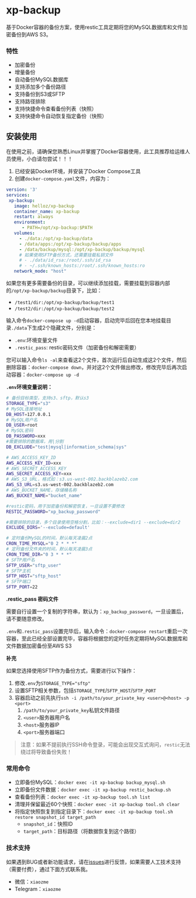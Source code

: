 # xp-backup

基于Docker容器的备份方案，使用restic工具定期将您的MySQL数据库和文件加密备份到AWS S3。

### 特性

* 加密备份
* 增量备份
* 自动备份MySQL数据库
* 支持添加多个备份路径
* 支持备份到S3或SFTP
* 支持路径排除
* 支持快捷命令查看备份列表（快照）
* 支持快捷命令自动恢复指定备份（快照）


## 安装使用

在使用之前，请确保您熟悉Linux并掌握了Docker容器使用，此工具推荐给运维人员使用，小白请勿尝试！！！

1) 已经安装Docker环境，并安装了Docker Compose工具
2) 创建`docker-compose.yaml`文件，内容为：

```yaml
version: '3'
services:
 xp-backup:
   image: helloz/xp-backup
   container_name: xp-backup
   restart: always
   environment:
      - PATH=/opt/xp-backup:$PATH
   volumes:
     - ./data:/opt/xp-backup/data
     - /data/apps:/opt/xp-backup/backup/apps
     - /data/backup/mysql:/opt/xp-backup/backup/mysql
     # 如果使用SFTP备份方式，还需要挂载私钥文件
     # - ./data/id_rsa:/root/.ssh/id_rsa
     # - ~/.ssh/known_hosts:/root/.ssh/known_hosts:ro
   network_mode: "host"
```

如果您有更多需要备份的目录，可以继续添加挂载，需要挂载到容器内部的`/opt/xp-backup/backup`目录下，比如：

* `/test1/dir:/opt/xp-backup/backup/test1`
* `/test2/dir:/opt/xp-backup/backup/test2`

输入命令`docker-compose up -d`启动容器，启动完毕后回在您本地挂载目录`./data`下生成2个隐藏文件，分别是：

* `.env`:环境变量文件
* `.restic_pass`: restic密码文件（加密备份和解密需要）

您可以输入命令`ls -al`来查看这2个文件，首次运行后自动生成这2个文件，然后删除容器：`docker-compose down`，并对这2个文件做出修改，修改完毕后再次启动容器：`docker-compose up -d`

**`.env`环境变量说明：**

```bash
# 备份目标类型，支持s3、sftp，默认s3
STORAGE_TYPE="s3"
# MySQL连接地址
DB_HOST=127.0.0.1
# MySQL用户名
DB_USER=root
# MySQL密码
DB_PASSWORD=xxx
#需要排除的数据库，用|分割
DB_EXCLUDE="test|mysql|information_schema|sys"

# AWS_ACCESS_KEY_ID
AWS_ACCESS_KEY_ID=xxx
# AWS_SECRET_ACCESS_KEY
AWS_SECRET_ACCESS_KEY=xxx
# AWS_S3_URL，格式如：s3.us-west-002.backblazeb2.com
AWS_S3_URL=s3.us-west-002.backblazeb2.com
# AWS_BUCKET_NAME，存储桶名称
AWS_BUCKET_NAME="bucket_name"

#restic密码，用于加密备份和解密恢复，一旦设置不要修改
RESTIC_PASSWORD="xp_backup_password"

#需要排除的目录，多个目录使用空格分割，比如：--exclude=dir1 --exclude=dir2
EXCLUDE_DIRS='--exclude=default'

# 定时备份MySQL的时间，默认每天凌晨2点
CRON_TIME_MYSQL="0 2 * * *"
# 定时备份文件夹的时间，默认每天凌晨3点
CRON_TIME_DIR="0 3 * * *"
# SFTP用户名
SFTP_USER="sftp_user"
# SFTP主机
SFTP_HOST="sftp_host"
# SFTP端口
SFTP_PORT=22
```

**.restic_pass 密码文件** 

需要自行设置一个复制的字符串，默认为：`xp_backup_password`，一旦设置后，请不要随意修改。

`.env`和`.restic_pass`设置完毕后，输入命令：`docker-compose restart`重启一次容器，至此已经全部设置完毕，容器将根据您的定时任务定期将MySQL数据库和文件数据加密备份至AWS S3

**补充**

如果您选择使用SFTP作为备份方式，需要进行以下操作：

1. 修改`.env`为`STORAGE_TYPE="sftp"`
2. 设置SFTP相关参数，包括`STORAGE_TYPE`/`SFTP_HOST`/`SFTP_PORT`
3. 容器启动之前先执行`ssh -i /path/to/your_private_key <user>@<host> -p <port>`
   1. `/path/to/your_private_key`私钥文件路径
   2. `<user>`服务器用户名
   3. `<host>`服务器IP
   4. `<port>`服务器端口
  
> 注意：如果不提前执行SSH命令登录，可能会出现交互式询问，`restic`无法绕过将导致备份失败！

### 常用命令

* 立即备份MySQL：`docker exec -it xp-backup backup_mysql.sh`
* 立即备份文件数据：`docker exec -it xp-backup restic_backup.sh`
* 查看备份列表：`docker exec -it xp-backup tool.sh list`
* 清理并保留最近60个快照：`docker exec -it xp-backup tool.sh clear`
* 将指定快照恢复到指定目录下：`docker exec -it xp-backup tool.sh restore snapshot_id target_path`
  * `snapshot_id`：快照ID
  * `target_path`：目标路径（将数据恢复到这个路径）

### 技术支持

如果遇到BUG或者新功能请求，请在[issues](https://github.com/helloxz/xp-backup/issues)进行反馈，如果需要人工技术支持（需要付费），通过下面方式联系我。

* 微信：`xiaozme`
* Telegram：`xiaozme`